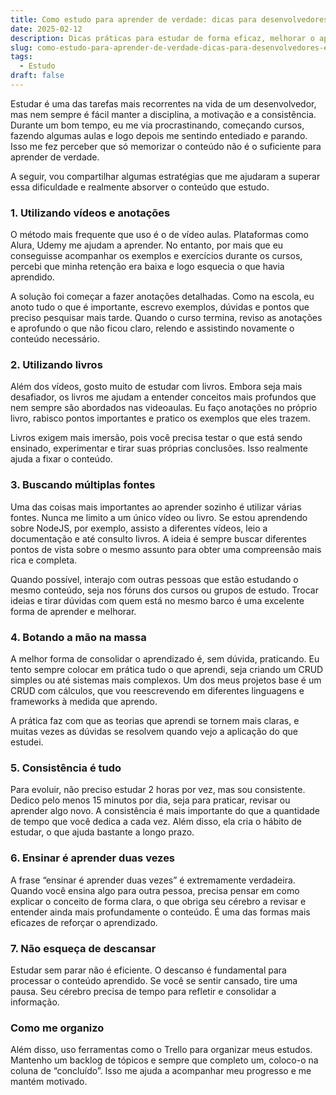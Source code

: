 ```yaml
---
title: Como estudo para aprender de verdade: dicas para desenvolvedores e estudantes
date: 2025-02-12
description: Dicas práticas para estudar de forma eficaz, melhorar o aprendizado e aplicar o conhecimento na prática.
slug: como-estudo-para-aprender-de-verdade-dicas-para-desenvolvedores-e-estudantes
tags: 
  - Estudo
draft: false
---
```

Estudar é uma das tarefas mais recorrentes na vida de um desenvolvedor, mas nem sempre é fácil manter a disciplina, a motivação e a consistência. Durante um bom tempo, eu me via procrastinando, começando cursos, fazendo algumas aulas e logo depois me sentindo entediado e parando. Isso me fez perceber que só memorizar o conteúdo não é o suficiente para aprender de verdade.

A seguir, vou compartilhar algumas estratégias que me ajudaram a superar essa dificuldade e realmente absorver o conteúdo que estudo.

### 1. Utilizando vídeos e anotações
O método mais frequente que uso é o de vídeo aulas. Plataformas como Alura, Udemy me ajudam a aprender. No entanto, por mais que eu conseguisse acompanhar os exemplos e exercícios durante os cursos, percebi que minha retenção era baixa e logo esquecia o que havia aprendido.

A solução foi começar a fazer anotações detalhadas. Como na escola, eu anoto tudo o que é importante, escrevo exemplos, dúvidas e pontos que preciso pesquisar mais tarde. Quando o curso termina, reviso as anotações e aprofundo o que não ficou claro, relendo e assistindo novamente o conteúdo necessário.

### 2. Utilizando livros
Além dos vídeos, gosto muito de estudar com livros. Embora seja mais desafiador, os livros me ajudam a entender conceitos mais profundos que nem sempre são abordados nas videoaulas. Eu faço anotações no próprio livro, rabisco pontos importantes e pratico os exemplos que eles trazem.

Livros exigem mais imersão, pois você precisa testar o que está sendo ensinado, experimentar e tirar suas próprias conclusões. Isso realmente ajuda a fixar o conteúdo.

### 3. Buscando múltiplas fontes
Uma das coisas mais importantes ao aprender sozinho é utilizar várias fontes. Nunca me limito a um único vídeo ou livro. Se estou aprendendo sobre NodeJS, por exemplo, assisto a diferentes vídeos, leio a documentação e até consulto livros. A ideia é sempre buscar diferentes pontos de vista sobre o mesmo assunto para obter uma compreensão mais rica e completa.

Quando possível, interajo com outras pessoas que estão estudando o mesmo conteúdo, seja nos fóruns dos cursos ou grupos de estudo. Trocar ideias e tirar dúvidas com quem está no mesmo barco é uma excelente forma de aprender e melhorar.

### 4. Botando a mão na massa
A melhor forma de consolidar o aprendizado é, sem dúvida, praticando. Eu tento sempre colocar em prática tudo o que aprendi, seja criando um CRUD simples ou até sistemas mais complexos. Um dos meus projetos base é um CRUD com cálculos, que vou reescrevendo em diferentes linguagens e frameworks à medida que aprendo.

A prática faz com que as teorias que aprendi se tornem mais claras, e muitas vezes as dúvidas se resolvem quando vejo a aplicação do que estudei.

### 5. Consistência é tudo
Para evoluir, não preciso estudar 2 horas por vez, mas sou consistente. Dedico pelo menos 15 minutos por dia, seja para praticar, revisar ou aprender algo novo. A consistência é mais importante do que a quantidade de tempo que você dedica a cada vez. Além disso, ela cria o hábito de estudar, o que ajuda bastante a longo prazo.

### 6. Ensinar é aprender duas vezes
A frase “ensinar é aprender duas vezes” é extremamente verdadeira. Quando você ensina algo para outra pessoa, precisa pensar em como explicar o conceito de forma clara, o que obriga seu cérebro a revisar e entender ainda mais profundamente o conteúdo. É uma das formas mais eficazes de reforçar o aprendizado.

### 7. Não esqueça de descansar
Estudar sem parar não é eficiente. O descanso é fundamental para processar o conteúdo aprendido. Se você se sentir cansado, tire uma pausa. Seu cérebro precisa de tempo para refletir e consolidar a informação.

### Como me organizo

Além disso, uso ferramentas como o Trello para organizar meus estudos. Mantenho um backlog de tópicos e sempre que completo um, coloco-o na coluna de “concluído”. Isso me ajuda a acompanhar meu progresso e me mantém motivado.